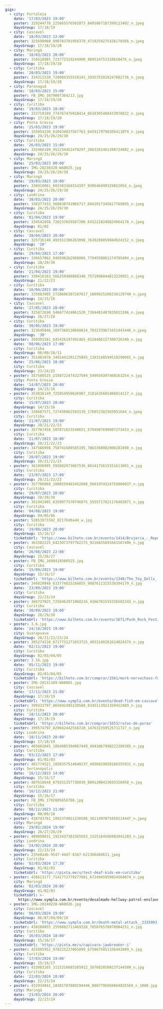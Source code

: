 ```yaml
---
gigs:
  - city: Fortaleza
    date: '17/03/2023 19:00'
    poster: 329244770_225665576502873_8495067187399123402_n.jpeg
    daysGroup: 17/18/19
  - city: Cascavel
    date: '18/03/2023 22:00'
    poster: 325690980_890783701956370_4719259275326170366_n.jpeg
    daysGroup: 17/18/19/20
  - city: Maringá
    date: '18/03/2023 20:00'
    poster: 334528985_723772319244900_989514753318610476_n.jpeg
    daysGroup: 17/18/19/20
  - city: Curitiba
    date: '20/03/2023 19:00'
    poster: 334311538_728004355516141_3935751818247082736_n.jpeg
    daysGroup: 17/18/19/20
  - city: Paranaguá
    date: '18/03/2023 15:00'
    poster: FB_IMG_1679097364213.jpg
    daysGroup: 17/18/19/20
  - city: Curitiba
    date: '19/03/2023 18:00'
    poster: 333719189_774767476918414_6610305408433978832_n.jpeg
    daysGroup: 17/18/19/20
  - city: Ponta Grossa
    date: '25/03/2023 19:00'
    poster: 335054230_610434037567763_6439179798305411074_n.jpeg
    daysGroup: 24/25/26/29/30
  - city: Curitiba
    date: '26/03/2023 15:00'
    poster: 332466109_952234452470297_2663281461288724882_n.jpeg
    daysGroup: 24/25/26/29/30
  - city: Maringá
    date: '25/03/2023 00:00'
    poster: IMG-20230320-WA0025.jpg
    daysGroup: 24/25/26/29/30
  - city: Maringá
    date: '29/03/2023 18:00'
    poster: 336910061_603383168314197_930646499329652054_n.jpeg
    daysGroup: 24/25/26/29/30
  - city: Londrina
    date: '30/03/2023 20:00'
    poster: 338377433_568030741965717_6042917345617769895_n.jpeg
    daysGroup: 24/25/26/29/30
  - city: Curitiba
    date: '01/04/2023 19:00'
    poster: 334542858_720233029587200_6432210248824964178_n.jpeg
    daysGroup: 01/02
  - city: Cascavel
    date: '20/04/2023 20:00'
    poster: 325736140_493551386263098_7630208859884924152_n.jpeg
    daysGroup: '20'
  - city: Curitiba
    date: '29/04/2023 17:00'
    poster: 336657862_948598262988066_7794550861174705484_n.jpeg
    daysGroup: 28/29/30
  - city: Curitiba
    date: '21/04/2023 19:00'
    poster: 330416163_566259488888340_7572998844813220951_n.jpeg
    daysGroup: 21/22/23
  - city: Curitiba
    date: '16/04/2023 00:00'
    poster: 335883905_2728606387287617_1069925266238129749_n.jpeg
    daysGroup: 14/15/16
  - city: Cascavel
    date: '27/05/2023 20:00'
    poster: 325872030_546677424061520_7304401407835023386_n.jpeg
    daysGroup: 26/27/28
  - city: Curitiba
    date: '30/05/2023 19:00'
    poster: 323645046_1697368130660014_7032339673451443446_n.jpeg
    daysGroup: '30'
  - poster: 350301581_645426197491465_6528466157300726340_n.jpg
    date: '08/06/2023 17:00'
    city: Curitiba
    daysGroup: 08/09/10/11
  - poster: 351481078_3491441201175895_1383148594518290081_n.jpg
    date: '25/06/2023 18:00'
    city: Curitiba
    daysGroup: 23/24/25
  - poster: 357580525_2158722474327594_549934397468163254_n.jpg
    city: Ponta Grossa
    date: '14/07/2023 20:00'
    daysGroup: 14/15/16
  - poster: 353836149_725054959626907_3101635685486014117_n.jpg
    city: Curitiba
    date: '15/07/2023 20:00'
    daysGroup: 14/15/16
  - poster: 336687571_727450062503139_176852382565951644_n.jpeg
    city: Curitiba
    date: '21/07/2023 19:00'
    daysGroup: 20/21/22/23
  - poster: 357767458_587871823540651_5704987690987273433_n.jpg
    city: Curitiba
    date: '21/07/2023 18:00'
    daysGroup: 20/21/22/23
  - poster: 347586998_758741609585195_7063360082900282490_n.jpg
    city: Curitiba
    date: '20/07/2023 19:00'
    daysGroup: 20/21/22/23
  - poster: 361096995_592602973067536_8614172615151613001_n.jpg
    city: Curitiba
    date: '23/07/2023 17:00'
    daysGroup: 20/21/22/23
  - poster: 357708060_1008559483452086_5681974324755060037_n.jpg
    city: Curitiba
    date: '29/07/2023 20:00'
    daysGroup: 28/29/30
  - poster: 361941985_6359977570746075_5555717021176483871_n.jpg
    city: Curitiba
    date: '04/08/2023 19:00'
    daysGroup: 04/05/06
  - poster: 52853073342_0217bd0a44_w.jpg
    city: Curitiba
    date: '19/08/2023 20:00'
    daysGroup: 15/16/17
    ticketsUrl: 'https://www.bilheto.com.br/evento/1414/Brujeria_-_Repdiyo_-_Necrotrio'
  - poster: 363382225_6423073797762275_9216835691661567406_n.jpg
    city: Cascavel
    date: '26/08/2023 22:00'
    daysGroup: 25/26/27
  - poster: FB_IMG_1690418500525.jpg
    city: Curitiba
    date: '15/09/2023 19:00'
    daysGroup: 15/16/17
    ticketsUrl: 'https://www.bilheto.com.br/evento/1340/The_Toy_Dolls_-_Tour_40_anos'
  - poster: 346829848_633774025284855_9087611315539394179_n.jpg
    date: '23/09/2023 19:00'
    city: Curitiba
    daysGroup: 22/23/24
  - poster: 366737025_7256463971068216_4166781555336502343_n.jpg
    city: Curitiba
    date: '30/09/2023 19:00'
    daysGroup: 28/29/30
    ticketsUrl: 'https://www.bilheto.com.br/evento/1671/Punk_Rock_Festival'
  - poster: 3.6.jpg
    date: '24/10/2023 19:00'
    city: Guarapuava
    daysGroup: 20/21/22/23/24
  - poster: 395274210_6717731271653725_4033148261624824374_n.jpg
    date: '02/11/2023 19:00'
    city: Curitiba
    daysGroup: 02/03/04/05
  - poster: 3.16.jpg
    date: '05/11/2023 19:00'
    city: Curitiba
    daysGroup: 02/03/04/05
    ticketsUrl: 'https://bilheto.com.br/comprar/1561/mork-nervochaos-funeratus'
  - poster: IMG-20231109-WA0001.jpg
    city: Cascavel
    date: '17/11/2023 21:00'
    daysGroup: 17/18/19
    ticketsUrl: 'https://www.sympla.com.br/evento/dead-fish-em-cascavel/2225822'
  - poster: 399333797_865692495228588_8345113921359452409_n.jpg
    city: Curitiba
    date: '18/11/2023 20:00'
    daysGroup: 17/18/19
    ticketsUrl: 'https://bilheto.com.br/comprar/1653/ratos-de-porao'
  - poster: 399574797_829042442558720_147632359525711727_n.jpg
    city: Londrina
    date: '18/11/2023 20:00'
    daysGroup: 17/18/19
  - poster: 405602045_1864085394067449_4941067998222389385_n.jpg
    city: Curitiba
    date: '03/12/2023 17:00'
    daysGroup: 01/02/03
  - poster: 401774521_1858357514640237_4956029050168355931_n.jpg
    city: Sertanópolis
    date: '16/12/2023 14:00'
    daysGroup: 15/16/17
  - poster: 407618648_679251357736030_8091200433693158458_n.jpg
    city: Curitiba
    date: '16/12/2023 21:00'
    daysGroup: 15/16/17
  - poster: FB_IMG_1702005658788.jpg
    city: Curitiba
    date: '08/12/2023 21:00'
    daysGroup: 08/09/10
  - poster: 416743761_1892374021238586_3611497875850214447_n.jpeg
    city: Maringá
    date: '29/01/2024 19:00'
    daysGroup: 26/27/28/29
  - poster: 409050831_1922437381565583_1525164506903941283_n.jpg
    city: Londrina
    date: '24/02/2024 20:00'
    daysGroup: 22/23/24
  - poster: 235e8adb-9547-4447-8167-b21366d84611.jpeg
    city: Curitiba
    date: '02/03/2024 17:30'
    daysGroup: 01/02/03
    ticketsUrl: 'https://pixta.me/u/test-deaf-kids-em-curitiba'
  - poster: 426613177_7141772779277081_6724945959924564874_n.jpg
    city: Maringá
    date: '02/03/2024 20:00'
    daysGroup: 01/02/03
    ticketsUrl: >-
      https://www.sympla.com.br/evento/desalmado-hellway-patrol-enslaver-declinio-em-maringa-pr/2300567
  - poster: IMG-20240228-WA0026.jpg
    city: Cascavel
    date: '06/03/2024 19:00'
    daysGroup: 06/07/08/09/10
    ticketsUrl: 'https://www.sympla.com.br/death-metal-attack__2335993'
  - poster: 430288855_1559882711469328_785076578070084251_n.jpg
    city: Curitiba
    date: '16/03/2024 18:00'
    daysGroup: 15/16/17
    ticketsUrl: 'https://pixta.me/u/capivara-jawbreaker-i'
  - poster: 425885952_978225227065899_6758675851336442089_n.jpg
    city: Curitiba
    date: '17/03/2024 19:00'
    daysGroup: 15/16/17
  - poster: 433083265_3115316685265912_2676838509237144509_n.jpg
    city: Curitiba
    date: '22/03/2024 18:00'
    daysGroup: 22/23/24
  - poster: 432934041_18301707880194446_8807795669664825569_n_1080.jpg
    city: Maringá
    date: '23/03/2024 20:00'
    daysGroup: 22/23/24
---
```


